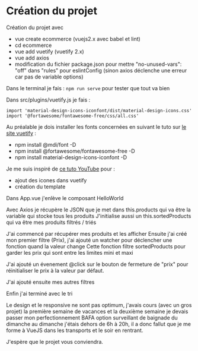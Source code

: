 # Création du projet 
Création du projet avec 
- vue create ecommerce (vuejs2.x avec babel et lint)
- cd ecommerce
- vue add vuetify (vuetify 2.x)
- vue add axios
- modification du fichier package.json pour mettre "no-unused-vars": "off" dans "rules" pour eslintConfig (sinon axios déclenche une erreur car pas de variable options)

Dans le terminal je fais :
`npm run serve`
pour tester que tout va bien

Dans src/plugins/vuetify.js je fais :

```
import 'material-design-icons-iconfont/dist/material-design-icons.css'
import '@fortawesome/fontawesome-free/css/all.css'
```

Au préalable je dois installer les fonts concernées en suivant le tuto sur [le site vuetify](https://v2.vuetifyjs.com/en/features/icon-fonts/#installing-icon-fonts) :
- npm install @mdi/font -D
- npm install @fortawesome/fontawesome-free -D
- npm install material-design-icons-iconfont -D






Je me suis inspiré de [ce tuto YouTube](https://www.youtube.com/watch?v=Tne-mbA1km4&t=200s) pour : 
- ajout des icones dans vuetify 
- création du template



Dans App.vue j'enlève le composant HelloWorld


Avec Axios je récupère le JSON que je met dans this.products qui va être la variable qui stocke tous les produits
J'initialise aussi un this.sortedProducts qui va être mes produits filtrés / triés

J'ai commencé par récupérer mes produits et les afficher 
Ensuite j'ai créé mon premier filtre (Prix), j'ai ajouté un watcher pour déclencher une fonction quand la valeur change
Cette fonction filtre sortedProducts pour garder les prix qui sont entre les limites mini et maxi 

J'ai ajouté un évenement @click sur le bouton de fermeture de "prix" pour réinitialiser le prix à la valeur par défaut.

J'ai ajouté ensuite mes autres filtres

Enfin j'ai terminé avec le tri

Le design et le responsive ne sont pas optimum, j'avais cours (avec un gros projet) la première semaine de vacances et la deuxième semaine je devais passer mon perfectionnement BAFA option surveillant de baignade du dimanche au dimanche j'étais dehors de 6h à 20h, il a donc fallut que je me forme à VueJS dans les transports et le soir en rentrant.

J'espère que le projet vous conviendra.
